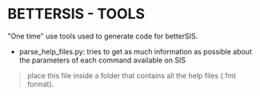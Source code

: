 # BETTERSIS - TOOLS

"One time" use tools used to generate code for betterSIS.

* parse_help_files.py: tries to get as much information as possible about
                        the parameters of each command available on SIS
> place this file inside a folder that contains all the help files (.fmt format).
